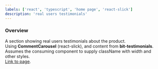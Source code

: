 ```yaml
---
labels: ['react', 'typescript', 'home page', 'react-slick']
description: 'real users testimonials'
---
```


### Overview
  
A section showing real users testimonials about the product.  
Using **CommentCarousel** (react-slick), and content from **bit-testimonials**.  
Assumes the consuming component to supply className with width and other styles.  
[Link to page](https://bit.cloud).